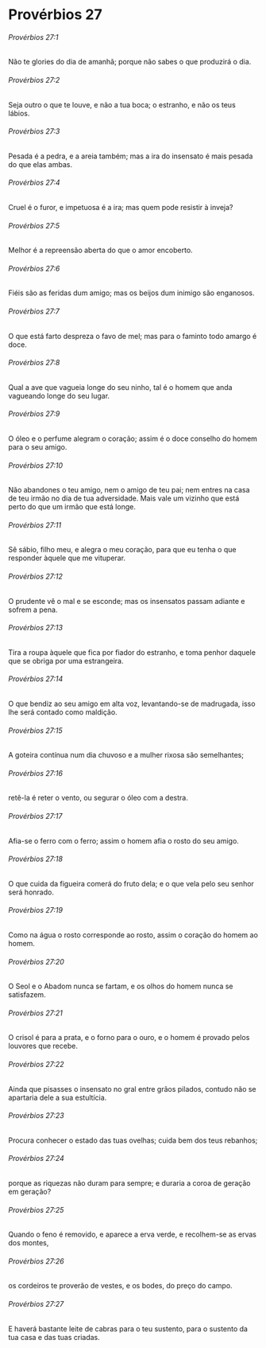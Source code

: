 # Provérbios 27

###### Provérbios 27:1

Não te glories do dia de amanhã; porque não sabes o que produzirá o dia.

###### Provérbios 27:2

Seja outro o que te louve, e não a tua boca; o estranho, e não os teus lábios.

###### Provérbios 27:3

Pesada é a pedra, e a areia também; mas a ira do insensato é mais pesada do que elas ambas.

###### Provérbios 27:4

Cruel é o furor, e impetuosa é a ira; mas quem pode resistir à inveja?

###### Provérbios 27:5

Melhor é a repreensão aberta do que o amor encoberto.

###### Provérbios 27:6

Fiéis são as feridas dum amigo; mas os beijos dum inimigo são enganosos.

###### Provérbios 27:7

O que está farto despreza o favo de mel; mas para o faminto todo amargo é doce.

###### Provérbios 27:8

Qual a ave que vagueia longe do seu ninho, tal é o homem que anda vagueando longe do seu lugar.

###### Provérbios 27:9

O óleo e o perfume alegram o coração; assim é o doce conselho do homem para o seu amigo.

###### Provérbios 27:10

Não abandones o teu amigo, nem o amigo de teu pai; nem entres na casa de teu irmão no dia de tua adversidade. Mais vale um vizinho que está perto do que um irmão que está longe.

###### Provérbios 27:11

Sê sábio, filho meu, e alegra o meu coração, para que eu tenha o que responder àquele que me vituperar.

###### Provérbios 27:12

O prudente vê o mal e se esconde; mas os insensatos passam adiante e sofrem a pena.

###### Provérbios 27:13

Tira a roupa àquele que fica por fiador do estranho, e toma penhor daquele que se obriga por uma estrangeira.

###### Provérbios 27:14

O que bendiz ao seu amigo em alta voz, levantando-se de madrugada, isso lhe será contado como maldição.

###### Provérbios 27:15

A goteira contínua num dia chuvoso e a mulher rixosa são semelhantes;

###### Provérbios 27:16

retê-la é reter o vento, ou segurar o óleo com a destra.

###### Provérbios 27:17

Afia-se o ferro com o ferro; assim o homem afia o rosto do seu amigo.

###### Provérbios 27:18

O que cuida da figueira comerá do fruto dela; e o que vela pelo seu senhor será honrado.

###### Provérbios 27:19

Como na água o rosto corresponde ao rosto, assim o coração do homem ao homem.

###### Provérbios 27:20

O Seol e o Abadom nunca se fartam, e os olhos do homem nunca se satisfazem.

###### Provérbios 27:21

O crisol é para a prata, e o forno para o ouro, e o homem é provado pelos louvores que recebe.

###### Provérbios 27:22

Ainda que pisasses o insensato no gral entre grãos pilados, contudo não se apartaria dele a sua estultícia.

###### Provérbios 27:23

Procura conhecer o estado das tuas ovelhas; cuida bem dos teus rebanhos;

###### Provérbios 27:24

porque as riquezas não duram para sempre; e duraria a coroa de geração em geração?

###### Provérbios 27:25

Quando o feno é removido, e aparece a erva verde, e recolhem-se as ervas dos montes,

###### Provérbios 27:26

os cordeiros te proverão de vestes, e os bodes, do preço do campo.

###### Provérbios 27:27

E haverá bastante leite de cabras para o teu sustento, para o sustento da tua casa e das tuas criadas.

